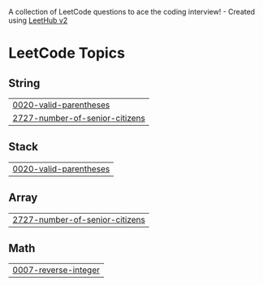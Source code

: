 A collection of LeetCode questions to ace the coding interview! - Created using [LeetHub v2](https://github.com/arunbhardwaj/LeetHub-2.0)
<!---LeetCode Topics Start-->
# LeetCode Topics
## String
|  |
| ------- |
| [0020-valid-parentheses](https://github.com/Karthikeyan1484/leetcode/tree/master/0020-valid-parentheses) |
| [2727-number-of-senior-citizens](https://github.com/Karthikeyan1484/leetcode/tree/master/2727-number-of-senior-citizens) |
## Stack
|  |
| ------- |
| [0020-valid-parentheses](https://github.com/Karthikeyan1484/leetcode/tree/master/0020-valid-parentheses) |
## Array
|  |
| ------- |
| [2727-number-of-senior-citizens](https://github.com/Karthikeyan1484/leetcode/tree/master/2727-number-of-senior-citizens) |
## Math
|  |
| ------- |
| [0007-reverse-integer](https://github.com/Karthikeyan1484/leetcode/tree/master/0007-reverse-integer) |
<!---LeetCode Topics End-->